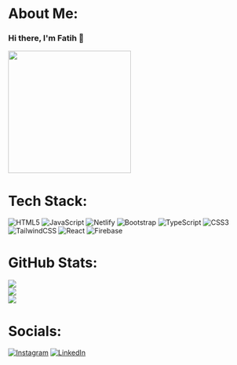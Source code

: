 # About Me:
### Hi there, I'm Fatih 👋 
<img src="https://github.com/raxle789/raxle789/assets/90817390/7a29fb7e-2b9e-4e58-970a-4f8f5bf48837" width="250">



# Tech Stack:
![HTML5](https://img.shields.io/badge/html5-%23E34F26.svg?style=for-the-badge&logo=html5&logoColor=white) ![JavaScript](https://img.shields.io/badge/javascript-%23323330.svg?style=for-the-badge&logo=javascript&logoColor=%23F7DF1E) ![Netlify](https://img.shields.io/badge/netlify-%23000000.svg?style=for-the-badge&logo=netlify&logoColor=#00C7B7) ![Bootstrap](https://img.shields.io/badge/bootstrap-%238511FA.svg?style=for-the-badge&logo=bootstrap&logoColor=white) ![TypeScript](https://img.shields.io/badge/typescript-%23007ACC.svg?style=for-the-badge&logo=typescript&logoColor=white) ![CSS3](https://img.shields.io/badge/css3-%231572B6.svg?style=for-the-badge&logo=css3&logoColor=white) ![TailwindCSS](https://img.shields.io/badge/tailwindcss-%2338B2AC.svg?style=for-the-badge&logo=tailwind-css&logoColor=white) ![React](https://img.shields.io/badge/react-%2320232a.svg?style=for-the-badge&logo=react&logoColor=%2361DAFB) ![Firebase](https://img.shields.io/badge/Firebase-039BE5?style=for-the-badge&logo=Firebase&logoColor=white) 


# GitHub Stats:
![](https://github-readme-stats.vercel.app/api?username=raxle789&theme=tokyonight&hide_border=false&include_all_commits=true&count_private=false)<br/>
![](https://github-readme-streak-stats.herokuapp.com/?user=raxle789&theme=tokyonight&hide_border=false)<br/>
![](https://github-readme-stats.vercel.app/api/top-langs/?username=raxle789&theme=tokyonight&hide_border=false&include_all_commits=true&count_private=false&layout=compact)


# Socials:
[![Instagram](https://img.shields.io/badge/Instagram-%23E4405F.svg?logo=Instagram&logoColor=white)](https://instagram.com/raxle789) [![LinkedIn](https://img.shields.io/badge/LinkedIn-%230077B5.svg?logo=linkedin&logoColor=white)](https://linkedin.com/in/abdalfatih) 
<!-- Proudly created with GPRM ( https://gprm.itsvg.in ) -->
